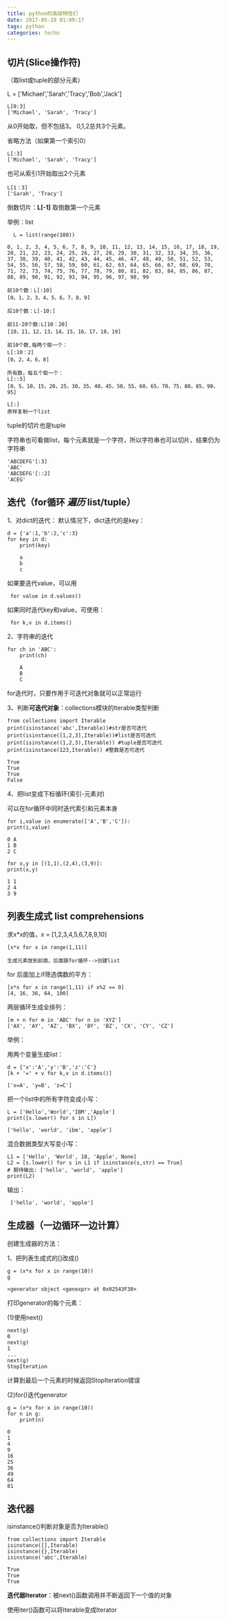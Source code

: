 ```yaml
---
title: python的高级特性们
date: 2017-05-28 01:09:17
tags: python
categories: techn
---
```


## 切片(Slice操作符)

（取list或tuple的部分元素）

L = ['Michael','Sarah','Tracy','Bob','Jack']

    L[0:3]
    ['Michael', 'Sarah', 'Tracy']

从0开始取，但不包括3。
0,1,2总共3个元素。<!-- more -->

省略方法（如果第一个索引0）

    L[:3]
    ['Michael', 'Sarah', 'Tracy']

也可从索引1开始取出2个元素

    L[1：3]
    ['Sarah', 'Tracy']

倒数切片：**L[-1]** 取倒数第一个元素

举例：list

      L = list(range(100))
    
    0, 1, 2, 3, 4, 5, 6, 7, 8, 9, 10, 11, 12, 13, 14, 15, 16, 17, 18, 19, 20, 21, 22, 23, 24, 25, 26, 27, 28, 29, 30, 31, 32, 33, 34, 35, 36, 37, 38, 39, 40, 41, 42, 43, 44, 45, 46, 47, 48, 49, 50, 51, 52, 53, 54, 55, 56, 57, 58, 59, 60, 61, 62, 63, 64, 65, 66, 67, 68, 69, 70, 71, 72, 73, 74, 75, 76, 77, 78, 79, 80, 81, 82, 83, 84, 85, 86, 87, 88, 89, 90, 91, 92, 93, 94, 95, 96, 97, 98, 99
    
    前10个数：L[:10]
    [0，1，2，3，4，5，6，7，8，9]
    
    后10个数：L[-10:]
    
    前11-20个数:L[10：20]
    [10，11，12，13，14，15，16，17，18，19]
    
    前10个数,每两个取一个：
    L[:10：2]
    [0，2，4，6，8]
    
    所有数，每五个取一个：
    L[::5]
    [0，5，10，15，20，25，30，35，40，45，50，55，60，65，70，75，80，85，90，95]
    
    L[:]
    原样复制一个list

tuple的切片也是tuple

字符串也可看做list，每个元素就是一个字符，所以字符串也可以切片，结果仍为字符串

    'ABCDEFG'[:3]
    'ABC'
    'ABCDEFG'[::2]
    'ACEG'

## 迭代（for循环 *遍历*  list/tuple）

1、对dict的迭代：
   默认情况下，dict迭代的是key：

    d = {'a':1,'b':2,'c':3}
    for key in d:
        print(key)
    
        a
        b
        c

   如果要迭代value，可以用

     for value in d.values()

   如果同时迭代key和value，可使用：

     for k,v in d.items()

2、字符串的迭代

    for ch in 'ABC':
        print(ch)
    
        A
        B
        C

for迭代时，只要作用于可迭代对象就可以正常运行

3、判断**可迭代对象**：collections模块的lterable类型判断

    from collections import Iterable
    print(isinstance('abc',Iterable))#str是否可迭代
    print(isinstance([1,2,3],Iterable))#list是否可迭代
    print(isinstance((1,2,3),Iterable)) #tuple是否可迭代
    print(isinstance(123,Iterable)) #整数是否可迭代
    
    True
    True
    True
    False

4、把list变成下标循环(索引-元素对)

可以在for循环中同时迭代索引和元素本身

    for i,value in enumerate(['A','B','C']):
    print(i,value)
    
    0 A
    1 B
    2 C
    
    for x,y in [(1,1),(2,4),(3,9)]:
    print(x,y)
    
    1 1
    2 4
    3 9

## 列表生成式 list comprehensions

求x*x的值，x = [1,2,3,4,5,6,7,8,9,10]

    [x*x for x in range(1,11)]
    
    生成元素放到前面，后面跟for循环-->创建list

for 后面加上if筛选偶数的平方：

    [x*x for x in range(1,11) if x%2 == 0]
    [4, 16, 36, 64, 100]

两层循环生成全排列：

    [m + n for m in 'ABC' for n in 'XYZ']
    ['AX', 'AY', 'AZ', 'BX', 'BY', 'BZ', 'CX', 'CY', 'CZ']

举例：

用两个变量生成list：

    d = {'x':'A','y':'B','z':'C'}
    [k + '=' + v for k,v in d.items()]
    
    ['x=A', 'y=B', 'z=C']

把一个list中的所有字符变成小写：

    L = ['Hello','World','IBM','Apple']
    print([s.lower() for s in L])
    
    ['hello', 'world', 'ibm', 'apple']

混合数据类型大写变小写：

    L1 = ['Hello', 'World', 18, 'Apple', None]
    L2 = [s.lower() for s in L1 if isinstance(s,str) == True]
    # 期待输出: ['hello', 'world', 'apple']
    print(L2)

输出：

     ['hello', 'world', 'apple']

## 生成器（一边循环一边计算）

创建生成器的方法：

1、把列表生成式的[]改成()

    g = (x*x for x in range(10))
    g
    
    <generator object <genexpr> at 0x02543F30>

打印generator的每个元素：

(1)使用next()
    
    next(g)
    0
    next(g)
    1
    ...
    next(g)
    StopIteration

计算到最后一个元素的时候返回StopIteration错误

(2)for()迭代generator

    g = (x*x for x in range(10))
    for n in g:
        print(n)
    
    0
    1
    4
    9
    16
    25
    36
    49
    64
    81



## 迭代器

isinstance()判断对象是否为Iterable()

    from collections import Iterable
    isinstance([],Iterable)
    isinstance({},Iterable)
    isinstance('abc',Iterable)
    
    True
    True
    True

**迭代器Iterator**：被next()函数调用并不断返回下一个值的对象

使用iter()函数可以将Iterable变成Iterator

